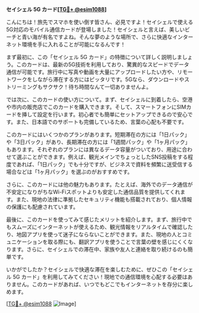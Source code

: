 **セイシェル 5G カード[[TG💪+ @esim1088](https://t.me/s/esim1088)]**

こんにちは！旅先でスマホを使い倒す皆さん、必見ですよ！セイシェルで使える5G対応のモバイル通信カードが登場しました！セイシェルと言えば、美しいビーチと青い海が有名ですよね。そんな夢のような場所で、さらに快適なインターネット環境を手に入れることが可能になるんです！

まず最初に、この「セイシェル 5G カード」の特徴について詳しく説明しましょう。このカードは、最新の5G技術を利用しており、驚異的なスピードでデータ通信が可能です。旅行中に写真や動画を大量にアップロードしたい方や、リモートワークをしながら滞在する方にはピッタリです。5Gなら、ダウンロードやストリーミングもサクサク！待ち時間なんて一切ありませんよ。

では次に、このカードの使い方について。まず、セイシェルに到着したら、空港や市内の販売店でこのカードを購入できます。そして、スマートフォンにSIMカードを挿して設定を行います。初心者でも簡単にセットアップできるので安心です。また、日本語でのサポートも完備しているため、言葉の心配も不要です。

このカードにはいくつかのプランがあります。短期滞在の方には「1日パック」や「3日パック」があり、長期滞在の方には「1週間パック」や「1ヶ月パック」もあります。それぞれのプランには異なるデータ容量がついており、用途に合わせて選ぶことができます。例えば、観光メインでちょっとしたSNS投稿をする程度であれば、「1日パック」でも十分ですが、ビジネスで資料を頻繁に送受信する場合などは「1ヶ月パック」を選ぶのがおすすめです。

さらに、このカードには他の魅力もあります。たとえば、海外でのデータ通信が不安定になりがちなWi-Fiスポットよりも安定した通信品質を提供してくれます。また、現地の法律に準拠したセキュリティ機能も搭載されており、個人情報の保護にも配慮されています。

最後に、このカードを使ってみて感じたメリットを紹介します。まず、旅行中でもスムーズにインターネットが使えるため、観光情報をリアルタイムで確認したり、地図アプリを使って迷子にならないことができます。また、現地の人とコミュニケーションを取る際にも、翻訳アプリを使うことで言葉の壁を感じにくくなります。さらに、セイシェルでの滞在中、家族や友人と連絡を取り続けるのも簡単です。

いかがでしたか？セイシェルで快適な滞在を楽しむために、ぜひこの「セイシェル 5G カード」を利用してみてください！現地での通信環境を心配する必要はありません。このカードがあれば、いつでもどこでもインターネットを存分に楽しめます。

[[TG💪+ @esim1088](https://t.me/s/esim1088) ![Image](https://i.postimg.cc/Y0z9fWf4/image.png)]
